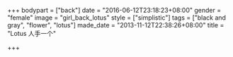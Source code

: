 +++
bodypart = ["back"]
date = "2016-06-12T23:18:23+08:00"
gender = "female"
image = "girl_back_lotus"
style = ["simplistic"]
tags = ["black and gray", "flower", "lotus"]
made_date = "2013-11-12T22:38:26+08:00"
title = "Lotus 人手一个"

+++


